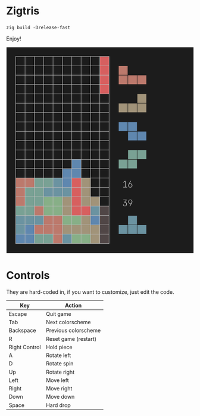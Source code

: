 # Zigtris

```console
zig build -Drelease-fast
```

Enjoy!

![Zigtris](./zigtris.png)

# Controls

They are hard-coded in, if you want to customize, just edit the code.

| Key | Action |
| --- | --- |
| Escape | Quit game |
| Tab | Next colorscheme |
| Backspace | Previous colorscheme |
| R | Reset game (restart) |
| Right Control | Hold piece |
| A | Rotate left |
| D | Rotate spin |
| Up | Rotate right |
| Left | Move left |
| Right | Move right |
| Down | Move down |
| Space | Hard drop |

#
